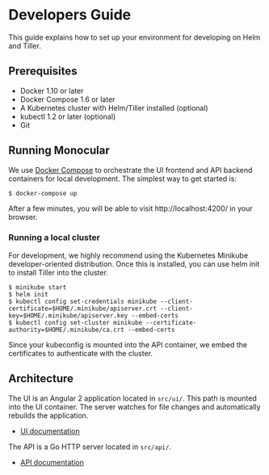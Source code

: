 # Developers Guide

This guide explains how to set up your environment for developing on Helm and Tiller.

## Prerequisites
* Docker 1.10 or later
* Docker Compose 1.6 or later
* A Kubernetes cluster with Helm/Tiller installed (optional)
* kubectl 1.2 or later (optional)
* Git

## Running Monocular

We use [Docker Compose](https://docs.docker.com/compose/) to orchestrate the UI frontend and API backend containers for local development. The simplest way to get started is:

```
$ docker-compose up
```

After a few minutes, you will be able to visit http://localhost:4200/ in your browser.

### Running a local cluster

For development, we highly recommend using the Kubernetes Minikube developer-oriented distribution. Once this is installed, you can use helm init to install Tiller into the cluster.

```
$ minikube start
$ helm init
$ kubectl config set-credentials minikube --client-certificate=$HOME/.minikube/apiserver.crt --client-key=$HOME/.minikube/apiserver.key --embed-certs
$ kubectl config set-cluster minikube --certificate-authority=$HOME/.minikube/ca.crt --embed-certs
```

Since your kubeconfig is mounted into the API container, we embed the certificates to authenticate with the cluster.

## Architecture

The UI is an Angular 2 application located in `src/ui/`. This path is mounted into the UI container. The server watches for file changes and automatically rebuilds the application.

* [UI documentation](src/ui/README.md)

The API is a Go HTTP server located in `src/api/`.

* [API documentation](src/api/README.md)
